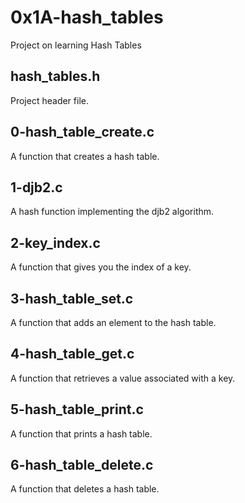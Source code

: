 # 0x1A-hash_tables
Project on learning Hash Tables
## hash_tables.h
Project header file.
## 0-hash_table_create.c
A function that creates a hash table.
## 1-djb2.c
A hash function implementing the djb2 algorithm.
## 2-key_index.c
A function that gives you the index of a key.
## 3-hash_table_set.c
A function that adds an element to the hash table.
## 4-hash_table_get.c
A function that retrieves a value associated with a key.
## 5-hash_table_print.c
A function that prints a hash table.
## 6-hash_table_delete.c
A function that deletes a hash table.
